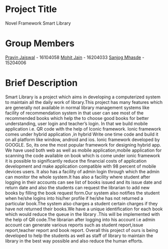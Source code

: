 # Project Title
Novel Framework Smart Library

# Group Members
[Pravin Jaiswal](https://github.com/pravinjaiswal) - 16104058
[Mohit Jain](https://github.com/Mohitt95) - 16204033
[Sanjog Mhasde](https://github.com/sanjogmhasde) - 15204006

# Brief Description
Smart Library is a project which aims in developing a computerized system to maintain
all the daily work of library.This project has many features which are generally not available
in normal library management systems like facility of recommendation system in that user
can see most of the recommended books which help the to choose good books for better
understanding, user login and teacher’s login.
In that we build mobile application i.e. QR code with the help of Iconic framework. Ionic
framework comes under hybrid application ,in hybrid Write one time code and build it on
all platform like window, android and ios. Ionic framework developed by GOOGLE. So, its
one the most popular framework for designing hybrid app.
We have used both web as well as mobile application,mobile application for scanning the
code available on book which is come under ionic framework it is possible to significantly
reduce the financial costs of application development and make application compatible with
98 percent of mobile devices users.
It also has a facility of admin login through which the admin can monitor the whole system.It has also a facility where student after logging in their accounts can see list of books
issued and its issue date and return date and also the students can request the librarian to
add new books by filling the book request form.Our system also notifies the student when
he/she logins into his/her profile if he/she has not returned a particular book.The system
also charges a student certain charges if they have not returned their books.We have a unique
identification for each book which would reduce the queue in the library .This will be implemented with the help of QR code.The librarian after logging into his account i.e admin
account can generate various reports such as student report,issue report,teacher report and
book report. Overall this project of ours is being developed to help the students as well as
staff of library to maintain the library in the best way possible and also reduce the human
efforts.
